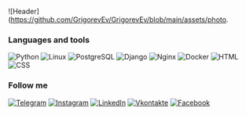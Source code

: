![Header](https://github.com/GrigorevEv/GrigorevEv/blob/main/assets/photo.

### Languages and tools
![Python](https://img.shields.io/badge/-Python-090909?style=for-the-badge&logo=python)
![Linux](https://img.shields.io/badge/-Linux-090909?style=for-the-badge&logo=linux)
![PostgreSQL](https://img.shields.io/badge/-PostgreSQL-090909?style=for-the-badge&logo=postgresql)
![Django](https://img.shields.io/badge/-Django-090909?style=for-the-badge&logo=django)
![Nginx](https://img.shields.io/badge/-Nginx-090909?style=for-the-badge&logo=nginx)
![Docker](https://img.shields.io/badge/-Docker-090909?style=for-the-badge&logo=docker)
![HTML](https://img.shields.io/badge/-HTML-090909?style=for-the-badge&logo=html5)
![CSS](https://img.shields.io/badge/-CSS-090909?style=for-the-badge&logo=css3)

### Follow me
[![Telegram](https://img.shields.io/badge/-Telegram-090909?style=for-the-badge&logo=telegram&logoColor=27A0D9)](https://t.me/GrigorevEv)
[![Instagram](https://img.shields.io/badge/-Instagram-090909?style=for-the-badge&logo=instagram&logoColor=B4068E)](https://www.instagram.com/millturner/)
[![LinkedIn](https://img.shields.io/badge/-LinkedIn-090909?style=for-the-badge&logo=linkedin&logoColor=007BB6)](https://www.linkedin.com/in/grigorevev)
[![Vkontakte](https://img.shields.io/badge/-Vkontakte-090909?style=for-the-badge&logo=Vk&logoColor=4F7DB3)](https://vk.com/evgeny_grigoryev90)
[![Facebook](https://img.shields.io/badge/-Facebook-090909?style=for-the-badge&logo=Facebook&logoColor=1195F5)](https://www.facebook.com/GrigorevEv)
